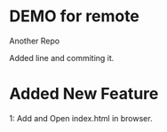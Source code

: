 # DEMO for remote
Another Repo

Added line and commiting it.


# Added New Feature
1: Add and Open index.html in browser.
